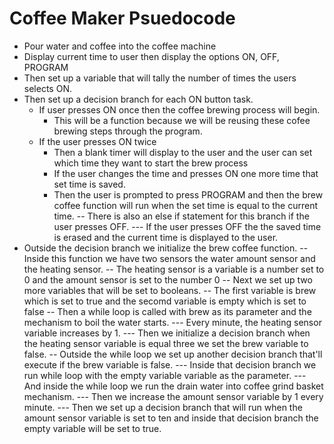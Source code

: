 # Coffee Maker Psuedocode

 - Pour water and coffee into the coffee machine 
 - Display current time to user then display the options ON, OFF, PROGRAM
 - Then set up a variable that will tally the number of times the users selects ON.
 - Then set up a decision branch for each ON button task.
   - If user presses ON once then the coffee brewing process will begin.
     - This will be a function because we will be reusing these cofee brewing steps through the program.
   - If the user presses ON twice
     - Then a blank timer will display to the user and the user can set which time they want to start the brew process
     - If the user changes the time and presses ON one more time that set time is saved.
     - Then the user is prompted to press PROGRAM and then the brew coffee function will run when the set time is equal to the current time.
 -- There is also an else if statement for this branch if the user presses OFF.
 --- If the user presses OFF the the saved time is erased and the current time is displayed to the user.
 - Outside the decision branch we initialize the brew coffee function.
 -- Inside this function we have two sensors the water amount sensor and the heating sensor.
 -- The heating sensor is a variable is a number set to 0 and the amount sensor is set to the number 0
 -- Next we set up two more variables that will be set to booleans.
 -- The first variable is brew which is set to true and the secomd variable is empty which is set to false
 -- Then a while loop is called with brew as its parameter and the mechanism to boil the water starts.
 --- Every minute, the heating sensor variable increases by 1.
 --- Then we initialize a decision branch when the heating sensor variable is equal three we set the brew variable to false.
 -- Outside the while loop we set up another decision branch that'll execute if the brew variable is false.
 --- Inside that decision branch we run while loop with the empty variable variable as the parameter.
 --- And inside the while loop we run the drain water into coffee grind basket mechanism.
 --- Then we increase the amount sensor variable by 1 every minute. 
 --- Then we set up a decision branch that will run when the amount sensor variable is set to ten and inside that decision branch the empty variable will be set to true.

